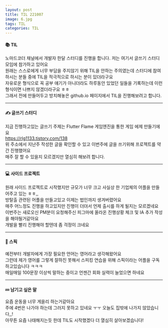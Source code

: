 ```yaml
---
layout: post
title: TIL 221007
image: 6.jpg
tags: TIL
categories: TIL
---
```


#### 📚 TIL

노마드코더 채널에서 개발자 한달 스터디를 진행을 합니다. 저는 여기서 글쓰기 스터디 모임에 참가하고 있어요  
원래는 스스로에게 너무 부담을 주지않기 위해 TIL을 안하는 주의였는데 스터디에 참여하시는 분들 중에 TIL을 적극적으로 하시는 분이 있더라구요  
자유로운 형식으로 꼭 공부 얘기가 아니더라도 하루동안 있었던 일들을 기록하는데 이런 형식이면 나쁘지 않겠더라구요 ㅎㅎ  
그래서 전에 만들어두고 방치해놓은 github.io 페이지에서 TIL을 진행해보려고 합니다.

***



#### ✍ 글쓰기 스터디
지금 진행하고있는 글쓰기 주제는 Flutter Flame 게임엔진을 통한 게임 에제 만들기에요  
https://rlg1133.tistory.com/138  
위 주소에서 지난주 작성한 글을 확인할 수 있고 이번주에 글을 쓰기위해 프로젝트를 약간 진행했어요  
매주 잘 할 수 있을지 모르겠지만 열심히 해보려 합니다.  

***
#### 💻 사이드 프로젝트
원래 사이드 프로젝트로 시작했지만 규모가 너무 크고 사실상 한 기업체의 어플을 만들어주고 있는 ㅎㅎ,,  
방탈출 관련된 어플을 만들고있고 이제는 법인까지 생겨버렸어요  
매주 어느정도 진행을 하고있지만 진행이 더뎌서 언제 출시를 하게 될지는 모르겠네요  
이번주는 새로오신 PM분이 요청해주신 피그마에 올라온 진행상황 체크 및 IA 추가 작성을 해야될거같아요  
개발을 빨리 진행해야 할텐데 좀 걱정이 크네요  

***
#### 💬 스픽
예전부터 개발자에게 가장 필요한 언어는 영어라고 생각해왔어요  
그런데 제가 영어를 그렇게 잘하진 못해서 스피킹 연습을 위해 스픽이라는 어플을 구독하고있습니다 ㅋㅋㅋ  
매일매일 100문장 이상씩 말하는 중이고 언젠간 회화 실력이 늘었으면 하네요

***
#### 💤 남기고 싶은 말
요즘 운동을 너무 게을리 하는거같아요  
주에 4번은 나가야 하는데 그러지 못하고 있네요 ㅜㅜ 오늘도 집밖에 나가지 않았습니다,,!  
아무튼 요즘 나태해지는듯 한데 TIL도 시작했겠다 더 열심히 살아보겠습니다! 
